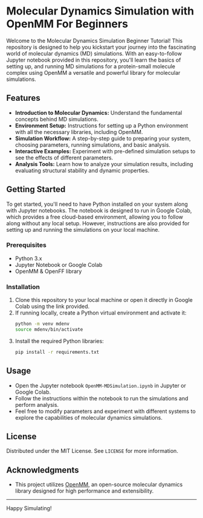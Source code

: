 # Molecular Dynamics Simulation with OpenMM For Beginners

Welcome to the Molecular Dynamics Simulation Beginner Tutorial! This repository is designed to help you kickstart your journey into the fascinating world of molecular dynamics (MD) simulations. With an easy-to-follow Jupyter notebook provided in this repository, you'll learn the basics of setting up, and running MD simulations for a protein-small molecule complex using OpenMM a versatile and powerful library for molecular simulations.

## Features

- **Introduction to Molecular Dynamics:** Understand the fundamental concepts behind MD simulations.
- **Environment Setup:** Instructions for setting up a Python environment with all the necessary libraries, including OpenMM.
- **Simulation Workflow:** A step-by-step guide to preparing your system, choosing parameters, running simulations, and basic analysis.
- **Interactive Examples:** Experiment with pre-defined simulation setups to see the effects of different parameters.
- **Analysis Tools:** Learn how to analyze your simulation results, including evaluating structural stability and dynamic properties.

## Getting Started

To get started, you'll need to have Python installed on your system along with Jupyter notebooks. The notebook is designed to run in Google Colab, which provides a free cloud-based environment, allowing you to follow along without any local setup. However, instructions are also provided for setting up and running the simulations on your local machine.

### Prerequisites

- Python 3.x
- Jupyter Notebook or Google Colab
- OpenMM & OpenFF library

### Installation

1. Clone this repository to your local machine or open it directly in Google Colab using the link provided.
2. If running locally, create a Python virtual environment and activate it:
   ```bash
   python -m venv mdenv
   source mdenv/bin/activate
   ```
3. Install the required Python libraries:
   ```bash
   pip install -r requirements.txt
   ```

## Usage

- Open the Jupyter notebook `OpenMM-MDSimulation.ipynb` in Jupyter or Google Colab.
- Follow the instructions within the notebook to run the simulations and perform analysis.
- Feel free to modify parameters and experiment with different systems to explore the capabilities of molecular dynamics simulations.

## License

Distributed under the MIT License. See `LICENSE` for more information.

## Acknowledgments

- This project utilizes [OpenMM](http://openmm.org/), an open-source molecular dynamics library designed for high performance and extensibility.

---

Happy Simulating!
